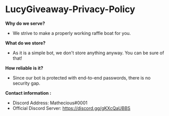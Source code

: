 # LucyGiveaway-Privacy-Policy
**Why do we serve?**
- We strive to make a properly working raffle boat for you.

**What do we store?**
- As it is a simple bot, we don't store anything anyway. You can be sure of that!

**How reliable is it?**
- Since our bot is protected with end-to-end passwords, there is no security gap.

**Contact information :**
- Discord Address: Mathecious#0001
- Official Discord Server: https://discord.gg/gKXcQaUBBS
